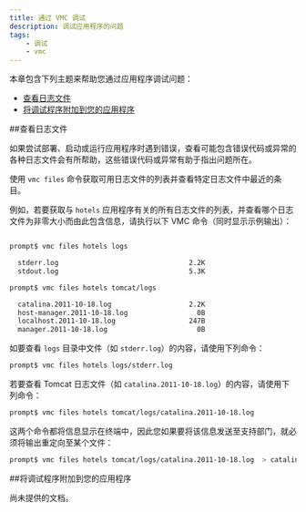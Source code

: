 ```yaml
---
title: 通过 VMC 调试
description: 调试应用程序的问题
tags:
    - 调试
    - vmc
---
```


本章包含下列主题来帮助您通过应用程序调试问题：

+ [查看日志文件](#viewing-log-files)
+ [将调试程序附加到您的应用程序](#attaching-a-debugger-to-your-application)

##查看日志文件

如果尝试部署、启动或运行应用程序时遇到错误，查看可能包含错误代码或异常的各种日志文件会有所帮助，这些错误代码或异常有助于指出问题所在。

使用 `vmc files` 命令获取可用日志文件的列表并查看特定日志文件中最近的条目。

例如，若要获取与 `hotels` 应用程序有关的所有日志文件的列表，并查看哪个日志文件为非零大小而由此包含信息，请执行以下 VMC 命令（同时显示示例输出）：

```bash

prompt$ vmc files hotels logs

  stderr.log                                2.2K
  stdout.log                                5.3K

prompt$ vmc files hotels tomcat/logs

  catalina.2011-10-18.log                   2.2K
  host-manager.2011-10-18.log                 0B
  localhost.2011-10-18.log                  247B
  manager.2011-10-18.log                      0B

```

如要查看 `logs` 目录中文件（如 `stderr.log`）的内容，请使用下列命令：

```bash
prompt$ vmc files hotels logs/stderr.log
```

若要查看 Tomcat 日志文件（如 `catalina.2011-10-18.log`）的内容，请使用下列命令：

```bash
prompt$ vmc files hotels tomcat/logs/catalina.2011-10-18.log
```

这两个命令都将信息显示在终端中，因此您如果要将该信息发送至支持部门，就必须将输出重定向至某个文件：

```bash
prompt$ vmc files hotels tomcat/logs/catalina.2011-10-18.log  > catalina.log
```

##将调试程序附加到您的应用程序

尚未提供的文档。



